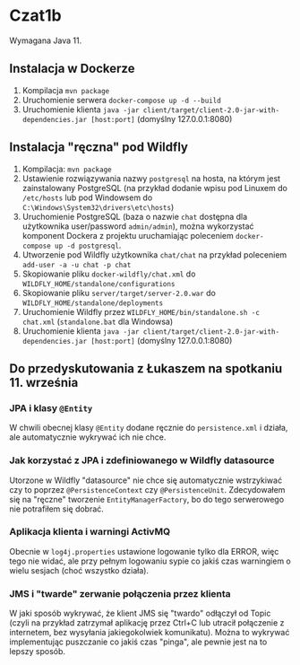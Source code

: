# Czat1b

Wymagana Java 11.

## Instalacja w Dockerze
1. Kompilacja `mvn package`
2. Uruchomienie serwera `docker-compose up -d --build`
3. Uruchomienie klienta `java -jar client/target/client-2.0-jar-with-dependencies.jar [host:port]` (domyślny 127.0.0.1:8080)

## Instalacja "ręczna" pod Wildfly

1. Kompilacja:
`mvn package`
2. Ustawienie rozwiązywania nazwy `postgresql` na hosta, na którym jest zainstalowany PostgreSQL (na przykład dodanie wpisu pod Linuxem do `/etc/hosts` lub pod Windowsem do `C:\Windows\System32\drivers\etc\hosts`)
3. Uruchomienie PostgreSQL (baza o nazwie `chat` dostępna dla użytkownika user/password `admin/admin`), można wykorzystać komponent Dockera z projektu uruchamiając poleceniem `docker-compose up -d postgresql`.
4. Utworzenie pod Wildfly użytkownika `chat/chat` na przykład poleceniem `add-user -a -u chat -p chat`
5. Skopiowanie pliku `docker-wildfly/chat.xml` do `WILDFLY_HOME/standalone/configurations`
6. Skopiowanie pliku `server/target/server-2.0.war` do `WILDFLY_HOME/standalone/deployments`
7. Uruchomienie Wildfly przez `WILDFLY_HOME/bin/standalone.sh -c chat.xml` (`standalone.bat` dla Windowsa)
8. Uruchomienie klienta `java -jar client/target/client-2.0-jar-with-dependencies.jar [host:port]` (domyślny 127.0.0.1:8080)

## Do przedyskutowania z Łukaszem na spotkaniu 11. września
### JPA i klasy `@Entity`
W chwili obecnej klasy `@Entity` dodane ręcznie do `persistence.xml` i działa, ale automatycznie wykrywać ich nie chce.

### Jak korzystać z JPA i zdefiniowanego w Wildfly datasource
Utorzone w Wildfly "datasource" nie chce się automatycznie wstrzykiwać czy to poprzez `@PersistenceContext` czy `@PersistenceUnit`. Zdecydowałem się na "ręczne" tworzenie `EntityManagerFactory`, bo do tego serwerowego nie potrafiłem się dobrać.

### Aplikacja klienta i warningi ActivMQ
Obecnie w `log4j.properties` ustawione logowanie tylko dla ERROR, więc tego nie widać, ale przy pełnym logowaniu sypie co jakiś czas warningiem o wielu sesjach (choć wszystko działa).

### JMS i "twarde" zerwanie połączenia przez klienta
W jaki sposób wykrywać, że klient JMS się "twardo" odłączył od Topic (czyli na przykład zatrzymał aplikację przez Ctrl+C lub utracił połączenie z internetem, bez wysyłania jakiegokolwiek komunikatu). Można to wykrywać implementując puszczanie co jakiś czas "pinga", ale pewnie jest na to lepszy sposób.
